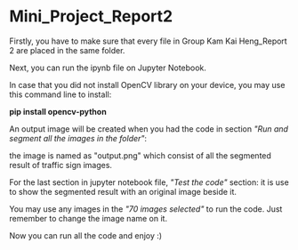 # Mini_Project_Report2

Firstly, you have to make sure that every file in Group Kam Kai Heng_Report 2 are placed in the same folder.

Next, you can run the ipynb file on Jupyter Notebook.

In case that you did not install OpenCV library on your device, you may use this command line to install:

**pip install opencv-python**

An output image will be created when you had the code in section _"Run and segment all the images in the folder"_:

the image is named as "output.png" which consist of all the segmented result of traffic sign images.

For the last section in jupyter notebook file, _"Test the code"_ section:
it is use to show the segmented result with an original image beside it. 

You may use any images in the _"70 images selected"_ to run the code. Just remember to change the image name on it.

Now you can run all the code and enjoy :)

